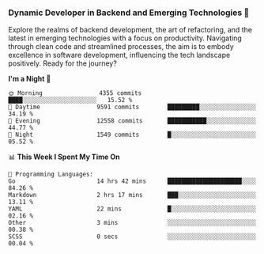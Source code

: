 ### Dynamic Developer in Backend and Emerging Technologies 🚀 

Explore the realms of backend development, the art of refactoring, and the latest in emerging technologies with a focus on productivity. Navigating through clean code and streamlined processes, the aim is to embody excellence in software development, influencing the tech landscape positively. Ready for the journey?

<!--START_SECTION:waka-->
**I'm a Night 🦉** 

```text
🌞 Morning                4355 commits        ████░░░░░░░░░░░░░░░░░░░░░   15.52 % 
🌆 Daytime                9591 commits        █████████░░░░░░░░░░░░░░░░   34.19 % 
🌃 Evening                12558 commits       ███████████░░░░░░░░░░░░░░   44.77 % 
🌙 Night                  1549 commits        █░░░░░░░░░░░░░░░░░░░░░░░░   05.52 % 
```


📊 **This Week I Spent My Time On** 

```text
💬 Programming Languages: 
Go                       14 hrs 42 mins      █████████████████████░░░░   84.26 % 
Markdown                 2 hrs 17 mins       ███░░░░░░░░░░░░░░░░░░░░░░   13.11 % 
YAML                     22 mins             █░░░░░░░░░░░░░░░░░░░░░░░░   02.16 % 
Other                    3 mins              ░░░░░░░░░░░░░░░░░░░░░░░░░   00.38 % 
SCSS                     0 secs              ░░░░░░░░░░░░░░░░░░░░░░░░░   00.04 % 
```


<!--END_SECTION:waka-->

